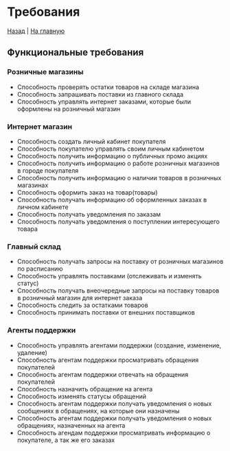 # Требования

[Назад](README.md) | [На главную](../README.md)

## Функциональные требования

### Розничные магазины

- Способность проверять остатки товаров на складе магазина
- Способность запрашивать поставки из главного склада
- Способность управлять интернет заказами, которые были оформлены на розничный магазин

### Интернет магазин

- Способность создать личный кабинет покупателя
- Способность покупателю управлять своим личным кабинетом
- Способность получить информацию о публичных промо акциях
- Способность получить информацию о работе розничных магазинов в городе покупателя
- Способность получить информацию о наличии товаров в розничных магазинах
- Способность оформить заказ на товар(товары)
- Способность получать информацию об оформленных заказах в личном кабинете
- Способность получать уведомления по заказам
- Способность получать уведомления о поступлении интересующего товара

### Главный склад

- Способность получать запросы на поставку от розничных магазинов по расписанию
- Способность управлять поставками (отслеживать и изменять статус)
- Способность получать внеочередные запросы на поставку товаров в розничный магазин для интернет заказа
- Способность следить за остатками товаров
- Способность принимать поставки от внешних поставщиков

### Агенты поддержки

- Способность управлять агентами поддержки (создание, изменение, удаление)
- Способность агентам поддержки просматривать обращения покупателей
- Способность агентам поддержки отвечать на обращения покупателей
- Способность назначить обращение на агента
- Способность изменять статусы обращений
- Способность агентам поддержки получать уведомления о новых сообщениях в обращениях, на которые они назначены
- Способность агентам поддержки получать уведомления о новых обращениях, назначенных на агента
- Способность агендам поддержки просматривать информацию о покупателе, а так же его заказах